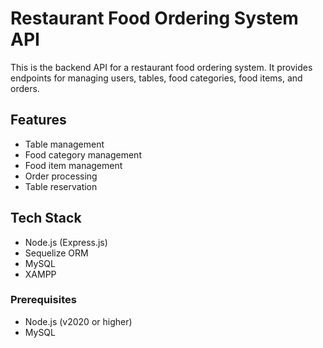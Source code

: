 # Restaurant Food Ordering System API

This is the backend API for a restaurant food ordering system. It provides endpoints for managing users, tables, food categories, food items, and orders.

## Features

- Table management
- Food category management
- Food item management
- Order processing
- Table reservation

## Tech Stack

- Node.js (Express.js)
- Sequelize ORM
- MySQL
- XAMPP

### Prerequisites

- Node.js (v2020 or higher)
- MySQL
